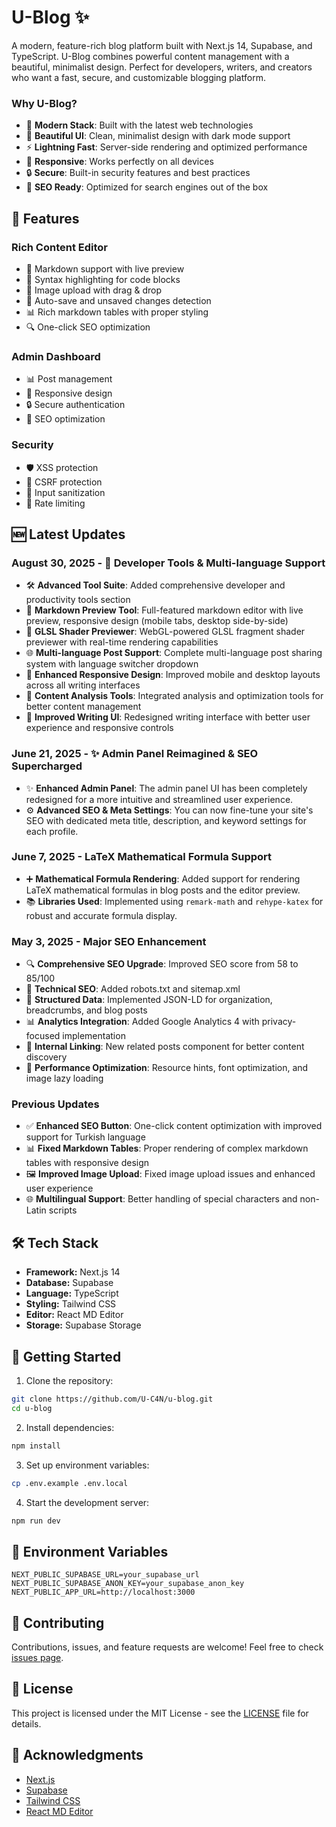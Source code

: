 # U-Blog ✨

A modern, feature-rich blog platform built with Next.js 14, Supabase, and TypeScript. U-Blog combines powerful content management with a beautiful, minimalist design. Perfect for developers, writers, and creators who want a fast, secure, and customizable blogging platform.

### Why U-Blog?
- 🚀 **Modern Stack**: Built with the latest web technologies
- 🎨 **Beautiful UI**: Clean, minimalist design with dark mode support
- ⚡ **Lightning Fast**: Server-side rendering and optimized performance
- 📱 **Responsive**: Works perfectly on all devices
- 🔒 **Secure**: Built-in security features and best practices
- 🎯 **SEO Ready**: Optimized for search engines out of the box

## 🚀 Features

### Rich Content Editor
- 📝 Markdown support with live preview
- 🎨 Syntax highlighting for code blocks
- 📸 Image upload with drag & drop
- 🔄 Auto-save and unsaved changes detection
- 📊 Rich markdown tables with proper styling
- 🔍 One-click SEO optimization

### Admin Dashboard
- 📊 Post management
- 📱 Responsive design
- 🔒 Secure authentication
- 🎯 SEO optimization

### Security
- 🛡️ XSS protection
- 🔐 CSRF protection
- 🧪 Input sanitization
- 🚦 Rate limiting

## 🆕 Latest Updates

### August 30, 2025 - 🚀 Developer Tools & Multi-language Support
- 🛠️ **Advanced Tool Suite**: Added comprehensive developer and productivity tools section
- 📝 **Markdown Preview Tool**: Full-featured markdown editor with live preview, responsive design (mobile tabs, desktop side-by-side)
- 🎨 **GLSL Shader Previewer**: WebGL-powered GLSL fragment shader previewer with real-time rendering capabilities
- 🌐 **Multi-language Post Support**: Complete multi-language post sharing system with language switcher dropdown
- 📱 **Enhanced Responsive Design**: Improved mobile and desktop layouts across all writing interfaces
- 🔧 **Content Analysis Tools**: Integrated analysis and optimization tools for better content management
- 🎯 **Improved Writing UI**: Redesigned writing interface with better user experience and responsive controls

### June 21, 2025 - ✨ Admin Panel Reimagined & SEO Supercharged
- ✨ **Enhanced Admin Panel**: The admin panel UI has been completely redesigned for a more intuitive and streamlined user experience.
- ⚙️ **Advanced SEO & Meta Settings**: You can now fine-tune your site's SEO with dedicated meta title, description, and keyword settings for each profile.

### June 7, 2025 - LaTeX Mathematical Formula Support
- ➕ **Mathematical Formula Rendering**: Added support for rendering LaTeX mathematical formulas in blog posts and the editor preview.
- 📚 **Libraries Used**: Implemented using `remark-math` and `rehype-katex` for robust and accurate formula display.

### May 3, 2025 - Major SEO Enhancement
- 🔍 **Comprehensive SEO Upgrade**: Improved SEO score from 58 to 85/100
- 🤖 **Technical SEO**: Added robots.txt and sitemap.xml
- 🔄 **Structured Data**: Implemented JSON-LD for organization, breadcrumbs, and blog posts
- 📊 **Analytics Integration**: Added Google Analytics 4 with privacy-focused implementation
- 🔗 **Internal Linking**: New related posts component for better content discovery
- 📱 **Performance Optimization**: Resource hints, font optimization, and image lazy loading

### Previous Updates
- ✅ **Enhanced SEO Button**: One-click content optimization with improved support for Turkish language
- 📊 **Fixed Markdown Tables**: Proper rendering of complex markdown tables with responsive design
- 🖼️ **Improved Image Upload**: Fixed image upload issues and enhanced user experience
- 🌐 **Multilingual Support**: Better handling of special characters and non-Latin scripts

## 🛠️ Tech Stack

- **Framework:** Next.js 14
- **Database:** Supabase
- **Language:** TypeScript
- **Styling:** Tailwind CSS
- **Editor:** React MD Editor
- **Storage:** Supabase Storage

## 🚦 Getting Started

1. Clone the repository:
```bash
git clone https://github.com/U-C4N/u-blog.git
cd u-blog
```

2. Install dependencies:
```bash
npm install
```

3. Set up environment variables:
```bash
cp .env.example .env.local
```

4. Start the development server:
```bash
npm run dev
```

## 📝 Environment Variables

```env
NEXT_PUBLIC_SUPABASE_URL=your_supabase_url
NEXT_PUBLIC_SUPABASE_ANON_KEY=your_supabase_anon_key
NEXT_PUBLIC_APP_URL=http://localhost:3000
```

## 🤝 Contributing

Contributions, issues, and feature requests are welcome! Feel free to check [issues page](https://github.com/U-C4N/u-blog/issues).

## 📜 License

This project is licensed under the MIT License - see the [LICENSE](LICENSE) file for details.

## 🙏 Acknowledgments

- [Next.js](https://nextjs.org/)
- [Supabase](https://supabase.io/)
- [Tailwind CSS](https://tailwindcss.com/)
- [React MD Editor](https://uiwjs.github.io/react-md-editor/)
